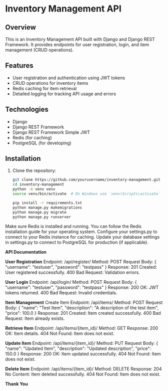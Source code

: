 # Inventory Management API

## Overview
This is an Inventory Management API built with Django and Django REST Framework. It provides endpoints for user registration, login, and item management (CRUD operations).

## Features
- User registration and authentication using JWT tokens
- CRUD operations for inventory items
- Redis caching for item retrieval
- Detailed logging for tracking API usage and errors

## Technologies
- Django
- Django REST Framework
- Django REST Framework Simple JWT
- Redis (for caching)
- PostgreSQL (for developing)

## Installation
1. Clone the repository:
   ```bash
   git clone https://github.com/yourusername/inventory-management.git
   cd inventory-management
   python -m venv venv
   source venv/bin/activate  # On Windows use `venv\Scripts\activate`

   pip install -r requirements.txt
   python manage.py makemigrations
   python manage.py migrate
   python manage.py runserver

Make sure Redis is installed and running. You can follow the Redis installation guide for your operating system.
Configure your settings.py to connect to your Redis instance for caching.
Update your database settings in settings.py to connect to PostgreSQL for production (if applicable).

**API Documentation**

**User Registration**
Endpoint: /api/register/
Method: POST
Request Body:
{
    "username": "testuser",
    "password": "testpass"
}
Response:
201 Created: User registered successfully.
400 Bad Request: Validation errors.

**User Login**
Endpoint: /api/login/
Method: POST
Request Body:
{
    "username": "testuser",
    "password": "testpass"
}
Response:
200 OK: JWT tokens returned.
400 Bad Request: Invalid credentials.

**Item Management**
Create Item
Endpoint: /api/items/
Method: POST
Request Body:
{
    "name": "Test Item",
    "description": "A description of the test item",
    "price": 100.0
}
Response:
201 Created: Item created successfully.
400 Bad Request: Item already exists.

**Retrieve Item**
Endpoint: /api/items/{item_id}/
Method: GET
Response:
200 OK: Item details.
404 Not Found: Item does not exist.

**Update Item**
Endpoint: /api/items/{item_id}/
Method: PUT
Request Body:
{
    "name": "Updated Item",
    "description": "Updated description",
    "price": 150.0
}
Response:
200 OK: Item updated successfully.
404 Not Found: Item does not exist.

**Delete Item**
Endpoint: /api/items/{item_id}/
Method: DELETE
Response:
204 No Content: Item deleted successfully.
404 Not Found: Item does not exist.

**Thank You**

